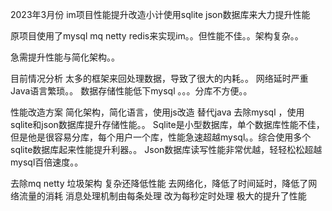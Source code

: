 2023年3月份 im项目性能提升改造小计使用sqlite json数据库来大力提升性能

原项目使用了mysql mq netty  redis来实现im。。但性能不佳。。架构复杂。。

急需提升性能与简化架构。。




目前情况分析 
太多的框架来回处理数据，导致了很大的内耗。。
网络延时严重
Java语言繁琐。。
数据存储性能低下mysql  。。。分库不方便。。


性能改造方案
简化架构，简化语言，使用js改造 替代java
去除mysql  ，使用sqlite和json数据库提升存储性能。。
Sqlite是小型数据库，单个数据库性能不佳，但是他是很容易分库，每个用户一个库，性能急速超越mysql。。综合使用多个sqlite数据库起来性能提升利器。。
Json数据库读写性能非常优越，轻轻松松超越mysql百倍速度。。

去除mq netty  垃圾架构 复杂还降低性能
去网络化，降低了时间延时，降低了网络流量的消耗
消息处理机制由每条处理 改为每秒定时处理 极大的提升了性能




